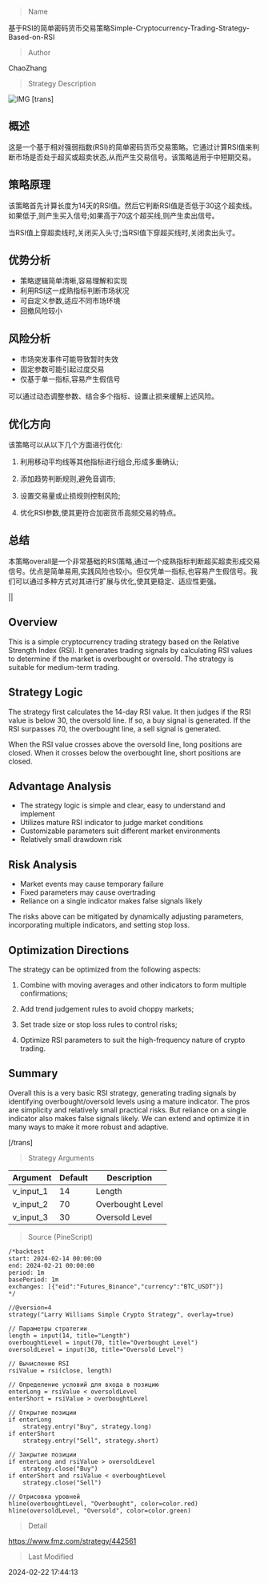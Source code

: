 
> Name

基于RSI的简单密码货币交易策略Simple-Cryptocurrency-Trading-Strategy-Based-on-RSI

> Author

ChaoZhang

> Strategy Description

![IMG](https://www.fmz.com/upload/asset/126196b66d531b680e5.png)
[trans]
## 概述

这是一个基于相对强弱指数(RSI)的简单密码货币交易策略。它通过计算RSI值来判断市场是否处于超买或超卖状态,从而产生交易信号。该策略适用于中短期交易。

## 策略原理

该策略首先计算长度为14天的RSI值。然后它判断RSI值是否低于30这个超卖线。如果低于,则产生买入信号;如果高于70这个超买线,则产生卖出信号。

当RSI值上穿超卖线时,关闭买入头寸;当RSI值下穿超买线时,关闭卖出头寸。

## 优势分析

- 策略逻辑简单清晰,容易理解和实现
- 利用RSI这一成熟指标判断市场状况
- 可自定义参数,适应不同市场环境
- 回撤风险较小

## 风险分析

- 市场突发事件可能导致暂时失效
- 固定参数可能引起过度交易
- 仅基于单一指标,容易产生假信号

可以通过动态调整参数、结合多个指标、设置止损来缓解上述风险。

## 优化方向

该策略可以从以下几个方面进行优化:

1. 利用移动平均线等其他指标进行组合,形成多重确认;

2. 添加趋势判断规则,避免音调市;

3. 设置交易量或止损规则控制风险;

4. 优化RSI参数,使其更符合加密货币高频交易的特点。

## 总结

本策略overall是一个非常基础的RSI策略,通过一个成熟指标判断超买超卖形成交易信号。优点是简单易用,实践风险也较小。但仅凭单一指标,也容易产生假信号。我们可以通过多种方式对其进行扩展与优化,使其更稳定、适应性更强。

||

## Overview

This is a simple cryptocurrency trading strategy based on the Relative Strength Index (RSI). It generates trading signals by calculating RSI values to determine if the market is overbought or oversold. The strategy is suitable for medium-term trading.

## Strategy Logic

The strategy first calculates the 14-day RSI value. It then judges if the RSI value is below 30, the oversold line. If so, a buy signal is generated. If the RSI surpasses 70, the overbought line, a sell signal is generated.

When the RSI value crosses above the oversold line, long positions are closed. When it crosses below the overbought line, short positions are closed.

## Advantage Analysis 

- The strategy logic is simple and clear, easy to understand and implement
- Utilizes mature RSI indicator to judge market conditions
- Customizable parameters suit different market environments  
- Relatively small drawdown risk

## Risk Analysis

- Market events may cause temporary failure
- Fixed parameters may cause overtrading  
- Reliance on a single indicator makes false signals likely

The risks above can be mitigated by dynamically adjusting parameters, incorporating multiple indicators, and setting stop loss.

## Optimization Directions

The strategy can be optimized from the following aspects:

1. Combine with moving averages and other indicators to form multiple confirmations;

2. Add trend judgement rules to avoid choppy markets;

3. Set trade size or stop loss rules to control risks;

4. Optimize RSI parameters to suit the high-frequency nature of crypto trading.

## Summary  

Overall this is a very basic RSI strategy, generating trading signals by identifying overbought/oversold levels using a mature indicator. The pros are simplicity and relatively small practical risks. But reliance on a single indicator also makes false signals likely. We can extend and optimize it in many ways to make it more robust and adaptive.

[/trans]

> Strategy Arguments



|Argument|Default|Description|
|----|----|----|
|v_input_1|14|Length|
|v_input_2|70|Overbought Level|
|v_input_3|30|Oversold Level|


> Source (PineScript)

``` pinescript
/*backtest
start: 2024-02-14 00:00:00
end: 2024-02-21 00:00:00
period: 1m
basePeriod: 1m
exchanges: [{"eid":"Futures_Binance","currency":"BTC_USDT"}]
*/

//@version=4
strategy("Larry Williams Simple Crypto Strategy", overlay=true)

// Параметры стратегии
length = input(14, title="Length")
overboughtLevel = input(70, title="Overbought Level")
oversoldLevel = input(30, title="Oversold Level")

// Вычисление RSI
rsiValue = rsi(close, length)

// Определение условий для входа в позицию
enterLong = rsiValue < oversoldLevel
enterShort = rsiValue > overboughtLevel

// Открытие позиции
if enterLong
    strategy.entry("Buy", strategy.long)
if enterShort
    strategy.entry("Sell", strategy.short)

// Закрытие позиции
if enterLong and rsiValue > oversoldLevel
    strategy.close("Buy")
if enterShort and rsiValue < overboughtLevel
    strategy.close("Sell")

// Отрисовка уровней
hline(overboughtLevel, "Overbought", color=color.red)
hline(oversoldLevel, "Oversold", color=color.green)
```

> Detail

https://www.fmz.com/strategy/442561

> Last Modified

2024-02-22 17:44:13
